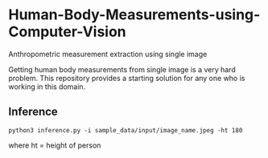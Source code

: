 # Human-Body-Measurements-using-Computer-Vision
Anthropometric measurement extraction using single image

Getting human body measurements from single image is a very hard problem. This repository provides a starting solution for any one who is working in this domain.
## Inference
`python3 inference.py -i sample_data/input/image_name.jpeg -ht 180`

where ht = height of person

